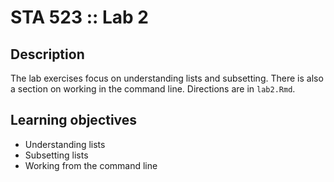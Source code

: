 # STA 523 :: Lab 2

## Description

The lab exercises focus on understanding lists and subsetting. There is also
a section on working in the command line.
Directions are in `lab2.Rmd`.

## Learning objectives

- Understanding lists
- Subsetting lists
- Working from the command line

